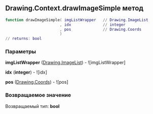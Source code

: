 ## Drawing.Context.drawImageSimple метод


```lua
function drawImageSimple( imgListWrapper   // Drawing.ImageList
                        , idx              // integer
                        , pos              // Drawing.Coords
                        )
// returns: bool
```


### Параметры

**imgListWrapper** ([Drawing.ImageList](../../Drawing/ImageList.md)) - ![imgListWrapper]

**idx** (**integer**) - ![idx]

**pos** ([Drawing.Coords](../../Drawing/Coords.md)) - ![pos]

### Возвращаемое значение

Возвращаемый тип: **bool**

